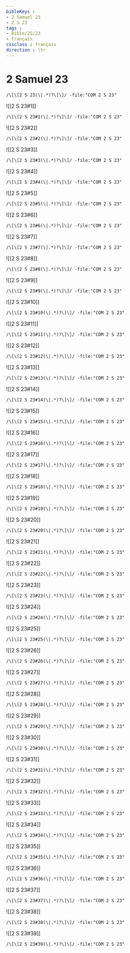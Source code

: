 ```yaml
---
bibleKeys : 
- 2 Samuel 23
- 2 S 23
tags : 
- Bible/2S/23
- français
cssclass : français
direction : ltr
---
```


# 2 Samuel 23

```query
/\[\[2 S 23(\|.*)?\]\]/ -file:"COM 2 S 23"
```



![[2 S 23#1]]

```query
/\[\[2 S 23#1(\|.*)?\]\]/ -file:"COM 2 S 23"
```

![[2 S 23#2]]

```query
/\[\[2 S 23#2(\|.*)?\]\]/ -file:"COM 2 S 23"
```

![[2 S 23#3]]

```query
/\[\[2 S 23#3(\|.*)?\]\]/ -file:"COM 2 S 23"
```

![[2 S 23#4]]

```query
/\[\[2 S 23#4(\|.*)?\]\]/ -file:"COM 2 S 23"
```

![[2 S 23#5]]

```query
/\[\[2 S 23#5(\|.*)?\]\]/ -file:"COM 2 S 23"
```

![[2 S 23#6]]

```query
/\[\[2 S 23#6(\|.*)?\]\]/ -file:"COM 2 S 23"
```

![[2 S 23#7]]

```query
/\[\[2 S 23#7(\|.*)?\]\]/ -file:"COM 2 S 23"
```

![[2 S 23#8]]

```query
/\[\[2 S 23#8(\|.*)?\]\]/ -file:"COM 2 S 23"
```

![[2 S 23#9]]

```query
/\[\[2 S 23#9(\|.*)?\]\]/ -file:"COM 2 S 23"
```

![[2 S 23#10]]

```query
/\[\[2 S 23#10(\|.*)?\]\]/ -file:"COM 2 S 23"
```

![[2 S 23#11]]

```query
/\[\[2 S 23#11(\|.*)?\]\]/ -file:"COM 2 S 23"
```

![[2 S 23#12]]

```query
/\[\[2 S 23#12(\|.*)?\]\]/ -file:"COM 2 S 23"
```

![[2 S 23#13]]

```query
/\[\[2 S 23#13(\|.*)?\]\]/ -file:"COM 2 S 23"
```

![[2 S 23#14]]

```query
/\[\[2 S 23#14(\|.*)?\]\]/ -file:"COM 2 S 23"
```

![[2 S 23#15]]

```query
/\[\[2 S 23#15(\|.*)?\]\]/ -file:"COM 2 S 23"
```

![[2 S 23#16]]

```query
/\[\[2 S 23#16(\|.*)?\]\]/ -file:"COM 2 S 23"
```

![[2 S 23#17]]

```query
/\[\[2 S 23#17(\|.*)?\]\]/ -file:"COM 2 S 23"
```

![[2 S 23#18]]

```query
/\[\[2 S 23#18(\|.*)?\]\]/ -file:"COM 2 S 23"
```

![[2 S 23#19]]

```query
/\[\[2 S 23#19(\|.*)?\]\]/ -file:"COM 2 S 23"
```

![[2 S 23#20]]

```query
/\[\[2 S 23#20(\|.*)?\]\]/ -file:"COM 2 S 23"
```

![[2 S 23#21]]

```query
/\[\[2 S 23#21(\|.*)?\]\]/ -file:"COM 2 S 23"
```

![[2 S 23#22]]

```query
/\[\[2 S 23#22(\|.*)?\]\]/ -file:"COM 2 S 23"
```

![[2 S 23#23]]

```query
/\[\[2 S 23#23(\|.*)?\]\]/ -file:"COM 2 S 23"
```

![[2 S 23#24]]

```query
/\[\[2 S 23#24(\|.*)?\]\]/ -file:"COM 2 S 23"
```

![[2 S 23#25]]

```query
/\[\[2 S 23#25(\|.*)?\]\]/ -file:"COM 2 S 23"
```

![[2 S 23#26]]

```query
/\[\[2 S 23#26(\|.*)?\]\]/ -file:"COM 2 S 23"
```

![[2 S 23#27]]

```query
/\[\[2 S 23#27(\|.*)?\]\]/ -file:"COM 2 S 23"
```

![[2 S 23#28]]

```query
/\[\[2 S 23#28(\|.*)?\]\]/ -file:"COM 2 S 23"
```

![[2 S 23#29]]

```query
/\[\[2 S 23#29(\|.*)?\]\]/ -file:"COM 2 S 23"
```

![[2 S 23#30]]

```query
/\[\[2 S 23#30(\|.*)?\]\]/ -file:"COM 2 S 23"
```

![[2 S 23#31]]

```query
/\[\[2 S 23#31(\|.*)?\]\]/ -file:"COM 2 S 23"
```

![[2 S 23#32]]

```query
/\[\[2 S 23#32(\|.*)?\]\]/ -file:"COM 2 S 23"
```

![[2 S 23#33]]

```query
/\[\[2 S 23#33(\|.*)?\]\]/ -file:"COM 2 S 23"
```

![[2 S 23#34]]

```query
/\[\[2 S 23#34(\|.*)?\]\]/ -file:"COM 2 S 23"
```

![[2 S 23#35]]

```query
/\[\[2 S 23#35(\|.*)?\]\]/ -file:"COM 2 S 23"
```

![[2 S 23#36]]

```query
/\[\[2 S 23#36(\|.*)?\]\]/ -file:"COM 2 S 23"
```

![[2 S 23#37]]

```query
/\[\[2 S 23#37(\|.*)?\]\]/ -file:"COM 2 S 23"
```

![[2 S 23#38]]

```query
/\[\[2 S 23#38(\|.*)?\]\]/ -file:"COM 2 S 23"
```

![[2 S 23#39]]

```query
/\[\[2 S 23#39(\|.*)?\]\]/ -file:"COM 2 S 23"
```

